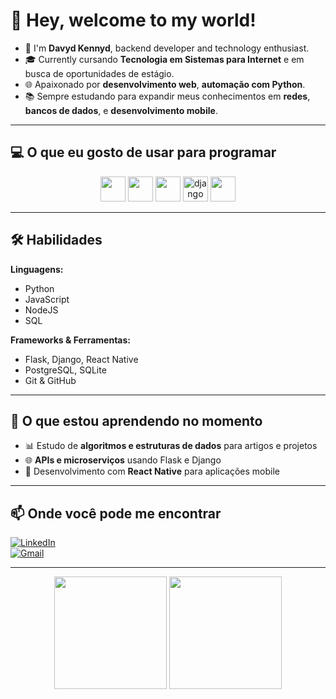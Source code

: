 # 🌌 Hey, welcome to my world!

- 👋 I'm **Davyd Kennyd**, backend developer and technology enthusiast.
- 🎓 Currently cursando **Tecnologia em Sistemas para Internet** e em busca de oportunidades de estágio.
- 🌐 Apaixonado por **desenvolvimento web**, **automação com Python**.
- 📚 Sempre estudando para expandir meus conhecimentos em **redes**, **bancos de dados**, e **desenvolvimento mobile**.

---

## 💻 **O que eu gosto de usar para programar**

<div align="center">
  <img src="https://cdn.jsdelivr.net/gh/devicons/devicon/icons/linux/linux-original.svg" height="40" width="40" />
  <img src="https://cdn.jsdelivr.net/gh/devicons/devicon/icons/python/python-original.svg" height="40" width="40" />
  <img src="https://cdn.jsdelivr.net/gh/devicons/devicon/icons/nodejs/nodejs-original.svg" height="40" width="40" />
  <img src="https://cdn.jsdelivr.net/gh/devicons/devicon/icons/django/django-plain.svg" height="40" alt="django logo"  />
  <img src="https://cdn.jsdelivr.net/gh/devicons/devicon/icons/postgresql/postgresql-original.svg" height="40" width="40" />
</div>

---

## 🛠 **Habilidades**

**Linguagens:**
- Python
- JavaScript
- NodeJS 
- SQL  

**Frameworks & Ferramentas:**  
- Flask, Django, React Native  
- PostgreSQL, SQLite  
- Git & GitHub

---

## 🌱 **O que estou aprendendo no momento**
- 📊 Estudo de **algoritmos e estruturas de dados** para artigos e projetos
- 🌐 **APIs e microserviços** usando Flask e Django
- 📱 Desenvolvimento com **React Native** para aplicações mobile

---

## 📫 **Onde você pode me encontrar**

[![LinkedIn](https://img.shields.io/badge/LinkedIn-seunome-blue?logo=linkedin)](https://www.linkedin.com/in/davyd-kennyd/)  
[![Gmail](https://img.shields.io/badge/Email-seuemail%40gmail.com-red?logo=gmail)](kennyd3030@gmail.com)

---

<div align="center">
  <img height="180em" src="https://github-readme-stats.vercel.app/api?username=seu-usuario&show_icons=true&theme=dark" />
  <img height="180em" src="https://github-readme-stats.vercel.app/api/top-langs/?username=seu-usuario&layout=compact&theme=dark" />
</div>
